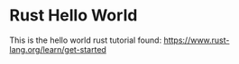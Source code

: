 # Rust Hello World

This is the hello world rust tutorial found:
https://www.rust-lang.org/learn/get-started
